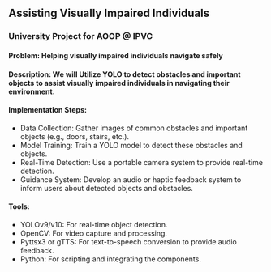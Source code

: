 ## Assisting Visually Impaired Individuals
### University Project for AOOP @ IPVC

#### Problem: Helping visually impaired individuals navigate safely

#### Description: We will Utilize YOLO to detect obstacles and important objects to assist visually impaired individuals in navigating their environment.

#### Implementation Steps:

- Data Collection: Gather images of common obstacles and important objects (e.g., doors, stairs, etc.).
- Model Training: Train a YOLO model to detect these obstacles and objects.
- Real-Time Detection: Use a portable camera system to provide real-time detection.
- Guidance System: Develop an audio or haptic feedback system to inform users about detected objects and obstacles.

#### Tools:

- YOLOv9/v10: For real-time object detection.
- OpenCV: For video capture and processing.
- Pyttsx3 or gTTS: For text-to-speech conversion to provide audio feedback.
- Python: For scripting and integrating the components.
